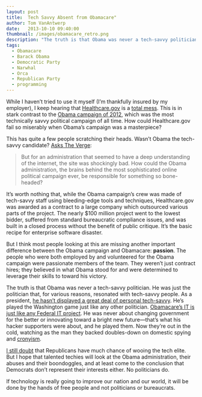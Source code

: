 ```yaml
---
layout: post
title:  Tech Savvy Absent from Obamacare"
author: Tom VanAntwerp
date:   2013-10-10 09:40:00
thumbnail: /images/obamacare_retro.png
description: "The truth is that Obama was never a tech-savvy politician. He was just the politician that, for various reasons, resonated with tech-savvy people. He’s played the Washington game just like any other politician. He was never about changing government for the better or innovating toward a bright new future—that’s what his hacker supporters were about, and he played them. Now they’re out in the cold, watching as the man they backed doubles-down on domestic spying and cronyism."
tags:
  - Obamacare
  - Barack Obama
  - Democratic Party
  - Narwhal
  - Orca
  - Republican Party
  - programming
---
```

While I haven’t tried to use it myself (I’m thankfully insured by my employer), I keep hearing that [Healthcare.gov](https://www.healthcare.gov/) is a [total mess](http://reason.com/blog/2013/10/07/is-the-administration-misleading-people). This is in stark contrast to the [Obama campaign of 2012](/the-data-driven-political-machine/), which was the most technically savvy political campaign of all time. How could Healthcare.gov fail so miserably when Obama’s campaign was a masterpiece?

This has quite a few people scratching their heads. Wasn’t Obama the tech-savvy candidate? [Asks The Verge](http://www.theverge.com/2013/10/8/4814098/why-did-the-tech-savvy-obama-administration-launch-a-busted-healthcare-website):

> But for an administration that seemed to have a deep understanding of the internet, the site was shockingly bad. How could the Obama administration, the brains behind the most sophisticated online political campaign ever, be responsible for something so bone-headed?

It’s worth nothing that, while the Obama campaign’s crew was made of tech-savvy staff using bleeding-edge tools and techniques, Healthcare.gov was awarded as a contract to a large company which outsourced various parts of the project. The nearly $100 million project went to the lowest bidder, suffered from standard bureaucratic compliance issues, and was built in a closed process without the benefit of public critique. It’s the basic recipe for enterprise software disaster.

But I think most people looking at this are missing another important difference between the Obama campaign and Obamacare: **passion**. The people who were both employed by and volunteered for the Obama campaign were passionate members of the team. They weren’t just contract hires; they believed in what Obama stood for and were determined to leverage their skills to toward his victory.

The truth is that Obama was never a tech-savvy politician. He was just the politician that, for various reasons, resonated with tech-savvy people. As a president, [he hasn’t displayed a great deal of personal tech-savvy](http://imgur.com/gCC2ai2). He’s played the Washington game just like any other politician. [Obamacare’s IT is just like any Federal IT project](http://arstechnica.com/information-technology/2013/10/why-us-government-it-fails-so-hard-so-often/). He was never about changing government for the better or innovating toward a bright new future—that’s what his hacker supporters were about, and he played them. Now they’re out in the cold, watching as the man they backed doubles-down on domestic spying and [cronyism](http://www.techdirt.com/articles/20131010/01484924821/why-healthcaregov-sucks-because-they-hired-political-cronies-not-internet-native-companies-to-build-it.shtml).

[I still doubt](/techies-dont-love-republicans/) that Republicans have much chance of wooing the tech elite. But I hope that talented techies will look at the Obama administration, their abuses and their boondoggles, and at least come to the conclusion that Democrats don’t represent their interests either. No politicians do.

If technology is really going to improve our nation and our world, it will be done by the hands of free people and not politicians or bureaucrats.
